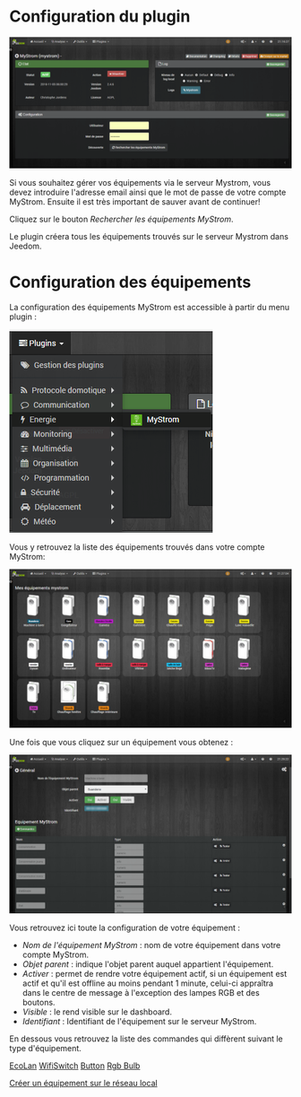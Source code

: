 Configuration du plugin
====

![alt](../images/docConfiguration.png)

Si vous souhaitez gérer vos équipements via le serveur Mystrom, vous devez introduire l'adresse email ainsi que
le mot de passe de votre compte MyStrom.
Ensuite il est très important de sauver avant de continuer!

Cliquez sur le bouton *Rechercher les équipements MyStrom*.

Le plugin créera tous les équipements trouvés sur le serveur Mystrom dans Jeedom.

Configuration des équipements
====
La configuration des équipements MyStrom est accessible à partir du menu
plugin :

![alt](../images/docConfigurationEquipementMenu.png)

Vous y retrouvez la liste des équipements trouvés dans votre compte MyStrom:

![alt](../images/docConfigurationEquipements.png)

Une fois que vous cliquez sur un équipement vous obtenez :

![alt](../images/docConfigurationEquipement.png)

Vous retrouvez ici toute la configuration de votre équipement :

* *Nom de l'équipement MyStrom* : nom de votre équipement dans votre compte
MyStrom.
* *Objet parent* : indique l'objet parent auquel appartient l'équipement.
* *Activer* : permet de rendre votre équipement actif, si un équipement est actif et qu'il est offline 
au moins pendant 1 minute, celui-ci appraîtra dans le centre de message à l'exception des lampes RGB et 
des boutons.
* *Visible* : le rend visible sur le dashboard.
* *Identifiant* : Identifiant de l'équipement sur le serveur MyStrom.

En dessous vous retrouvez la liste des commandes qui diffèrent suivant 
le type d'équipement.

[EcoLan](EcoLan.md)
[WifiSwitch](WifiSwitch.md)
[Button](button.md)
[Rgb Bulb](rgbBulb.md)

[Créer un équipement sur le réseau local](createLocalDevice.md)